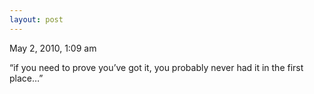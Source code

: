 ```yaml
---
layout: post
---
```











May 2, 2010, 1:09 am

&ldquo;if you need to prove you’ve got it, you probably never had it in the first place…&rdquo;    


